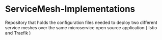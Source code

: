# ServiceMesh-Implementations
Repository that holds the configuration files needed to deploy two different service meshes over the same microservice open source application ( Istio and Traefik )
